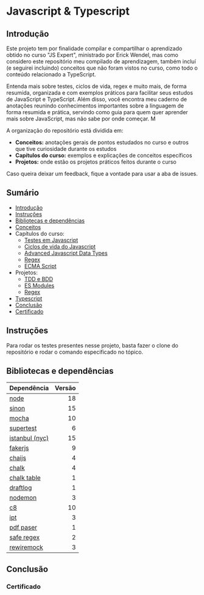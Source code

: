 # Javascript & Typescript

## Introdução
Este projeto tem por finalidade compilar e compartilhar o aprendizado obtido no curso "JS Expert", ministrado por Erick Wendel, mas como considero este repositório meu compilado de aprendizagem, também incluí (e seguirei incluindo) conceitos que não foram vistos no curso, como todo o conteúdo relacionado a TypeScript.

Entenda mais sobre testes, ciclos de vida, regex e muito mais, de forma resumida, organizada e com exemplos práticos para facilitar seus estudos de JavaScript e TypeScript. Além disso, você encontra meu caderno de anotações reunindo conhecimentos importantes sobre a linguagem de forma resumida e prática, servindo como guia para quem quer aprender mais sobre JavaScript, mas não sabe por onde começar. M

A organização do repositório está dividida em:

- **Conceitos:** anotações gerais de pontos estudados no curso e outros que tive curiosidade durante os estudos
- **Capítulos do curso:** exemplos e explicações de conceitos específicos
- **Projetos:** onde estão os projetos práticos feitos durante o curso

Caso queira deixar um feedback, fique a vontade para usar a aba de issues.

## Sumário
- [Introdução](#introdução)
- [Instruções](#instruções)
- [Bibliotecas e dependências](#bibliotecas-e-dependências)
- [Conceitos](https://github.com/thamiavicente/javascript-typescript/blob/main/Conceitos)
- Capítulos do curso:
    - [Testes em Javascript](https://github.com/thamiavicente/javascript-typescript/blob/main/Capitulos-do-curso/Testes-em-Javascript)
    - [Ciclos de vida do Javascript](https://github.com/thamiavicente/javascript-typescript/tree/main/Capitulos-do-curso/Ciclos-de-Vida)
    - [Advanced Javascript Data Types](https://github.com/thamiavicente/javascript-typescript/tree/main/Capitulos-do-curso/Advanced-Javascript-Data-Types)
    - [Regex](https://github.com/thamiavicente/javascript-typescript/tree/main/Capitulos-do-curso/Regex)
    - [ECMA Script](https://github.com/thamiavicente/javascript-typescript/tree/main/Capitulos-do-curso/ECMAScript)
- Projetos:
    - [TDD e BDD](https://github.com/thamiavicente/javascript-typescript/tree/main/Capitulos-do-curso/Testes-em-Javascript/Project-TDD-e-BDD)
    - [ES Modules](https://github.com/thamiavicente/javascript-typescript/tree/main/Capitulos-do-curso/ECMAScript/Project-ESModules)
    - [Regex](https://github.com/thamiavicente/javascript-typescript/tree/main/Capitulos-do-curso/Regex/Project-Regex)
- [Typescript](https://github.com/thamiavicente/javascript-typescript/blob/main/Typescript)
- [Conclusão](#conclusão)
- [Certificado](#certificado)

## Instruções
Para rodar os testes presentes nesse projeto, basta fazer o clone do repositório e rodar o comando especificado no tópico.

## Bibliotecas e dependências
|Dependência|Versão|
|-|-:|
|[node](https://nodejs.org/en)|18|
|[sinon](https://sinonjs.org/)|15|
|[mocha](https://mochajs.org/)|10|
|[supertest](https://github.com/ladjs/supertest#readme)|6|
|[istanbul (nyc)](https://istanbul.js.org/)|15|
|[fakerjs](https://fakerjs.dev/)|9|
|[chaijs](https://www.chaijs.com)|4|
|[chalk](https://github.com/chalk/chalk)|4|
|[chalk table](https://github.com/lordkrieg/chalk-table)|1|
|[draftlog](https://github.com/ivanseidel/node-draftlog)|1|
|[nodemon](https://nodemon.io/)|3|
|[c8](https://github.com/bcoe/c8)|10|
|[ipt](https://github.com/ruyadorno/ipt)|3|
|[pdf paser](https://gitlab.com/autokent/pdf-parse)|1|
|[safe regex](https://github.com/davisjam/safe-regex)|2|
|[rewiremock](https://github.com/theKashey/rewiremock#readme)|3|

## Conclusão

### Certificado
